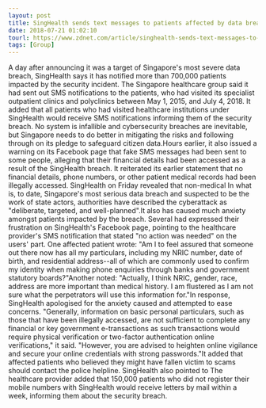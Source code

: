 ```yaml
---
layout: post
title: SingHealth sends text messages to patients affected by data breach
date: 2018-07-21 01:02:10
tourl: https://www.zdnet.com/article/singhealth-sends-text-messages-to-patients-affected-by-data-breach/
tags: [Group]
---
```

A day after announcing it was a target of Singapore's most severe data breach, SingHealth says it has notified more than 700,000 patients impacted by the security incident. The Singapore healthcare group said it had sent out SMS notifications to the patients, who had visited its specialist outpatient clinics and polyclinics between May 1, 2015, and July 4, 2018. It added that all patients who had visited healthcare institutions under SingHealth would receive SMS notifications informing them of the security breach. No system is infallible and cybersecurity breaches are inevitable, but Singapore needs to do better in mitigating the risks and following through on its pledge to safeguard citizen data.Hours earlier, it also issued a warning on its Facebook page that fake SMS messages had been sent to some people, alleging that their financial details had been accessed as a result of the SingHealth breach. It reiterated its earlier statement that no financial details, phone numbers, or other patient medical records had been illegally accessed. SingHealth on Friday revealed that non-medical In what is, to date, Singapore's most serious data breach and suspected to be the work of state actors, authorities have described the cyberattack as "deliberate, targeted, and well-planned".It also has caused much anxiety amongst patients impacted by the breach. Several had expressed their frustration on SingHealth's Facebook page, pointing to the healthcare provider's SMS notification that stated "no action was needed" on the users' part. One affected patient wrote: "Am I to feel assured that someone out there now has all my particulars, including my NRIC number, date of birth, and residential address--all of which are commonly used to confirm my identity when making phone enquiries through banks and government statutory boards?"Another noted: "Actually, I think NRIC, gender, race, address are more important than medical history. I am flustered as I am not sure what the perpetrators will use this information for."In response, SingHealth apologised for the anxiety caused and attempted to ease concerns. "Generally, information on basic personal particulars, such as those that have been illegally accessed, are not sufficient to complete any financial or key government e-transactions as such transactions would require physical verification or two-factor authentication online verifications," it said. "However, you are advised to heighten online vigilance and secure your online credentials with strong passwords."It added that affected patients who believed they might have fallen victim to scams should contact the police helpline. SingHealth also pointed to The healthcare provider added that 150,000 patients who did not register their mobile numbers with SingHealth would receive letters by mail within a week, informing them about the security breach. 